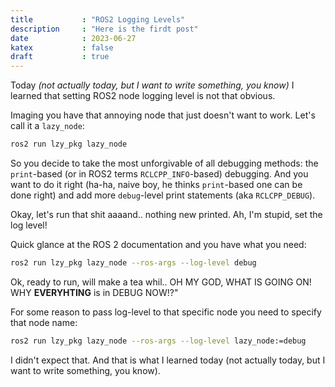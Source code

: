 ```yaml
---
title           : "ROS2 Logging Levels"
description     : "Here is the firdt post"
date            : 2023-06-27
katex           : false
draft           : true
---
```


Today _(not actually today, but I want to write something, you know)_ I learned that setting ROS2 node logging level is not that obvious.

Imaging you have that annoying node that just doesn't want to work. Let's call it a `lazy_node`:

```bash
ros2 run lzy_pkg lazy_node
```

So you decide to take the most unforgivable of all debugging methods: the `print`-based (or in ROS2 terms `RCLCPP_INFO`-based) debugging. And you want to do it right (ha-ha, naive boy, he thinks `print`-based one can be done right) and add more `debug`-level print statements (aka `RCLCPP_DEBUG`).

Okay, let's run that shit aaaand.. nothing new printed. 
Ah, I'm stupid, set the log level!

Quick glance at the ROS 2 documentation and you have what you need:

```bash
ros2 run lzy_pkg lazy_node --ros-args --log-level debug 
```

Ok, ready to run, will make a tea whil.. OH MY GOD, WHAT IS GOING ON! WHY __EVERYHTING__ is in DEBUG NOW!?"


For some reason to pass log-level to that specific node you need to specify that node name:

```bash
ros2 run lzy_pkg lazy_node --ros-args --log-level lazy_node:=debug 
```

I didn't expect that. And that is what I learned today (not actually today, but I want to write something, you know).
